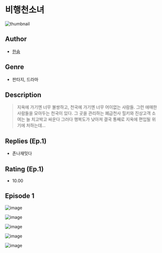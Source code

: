 # 비행천소녀
![thumbnail](https://image-comic.pstatic.net/user_contents_data/challenge_comic/2023/05/25/363635/upload_3474301932585313593_480x623.jpeg)

## Author
- [한숨](https://comic.naver.com/artistTitle?id=363635)

## Genre
- 판타지, 드라마

## Description
> 지옥에 가기엔 너무 불쌍하고, 천국에 가기엔 너무 어이없는 사람들. 그런 애매한 사람들을 모아두는 천국이 있다. 그 곳을 관리하는 폐급천사 힐키와 진상고객 소여는 늘 치고박고 싸운다 그러다 행복도가 낮아져 결국 통째로 지옥에 편입될 위기에 처하는데...

## Replies (Ep.1)
- 존나재밋다

## Rating (Ep.1)
- 10.00

## Episode 1
![image](https://image-comic.pstatic.net/user_contents_data/challenge_comic/2023/05/25/363635/upload_7233405739738424121.jpeg)

![image](https://image-comic.pstatic.net/user_contents_data/challenge_comic/2023/05/25/363635/upload_3617851976754476129.jpeg)

![image](https://image-comic.pstatic.net/user_contents_data/challenge_comic/2023/05/25/363635/upload_7017505628032886372.jpeg)

![image](https://image-comic.pstatic.net/user_contents_data/challenge_comic/2023/05/25/363635/upload_7292510198612702773.jpeg)

![image](https://image-comic.pstatic.net/user_contents_data/challenge_comic/2023/05/25/363635/upload_4063710556030581091.jpeg)
